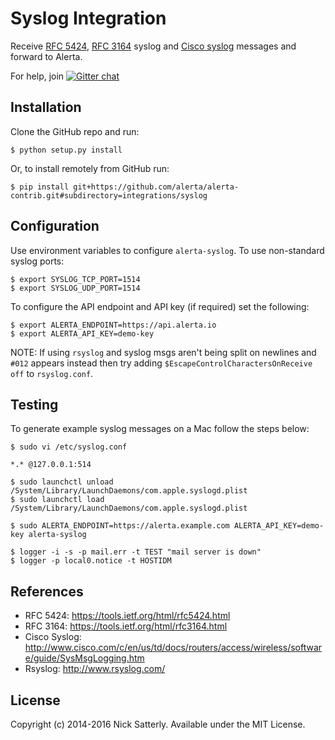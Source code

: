 Syslog Integration
==================

Receive [RFC 5424](https://tools.ietf.org/html/rfc5424.html),
[RFC 3164](https://tools.ietf.org/html/rfc3164.html) syslog and
[Cisco syslog](http://www.cisco.com/c/en/us/td/docs/routers/access/wireless/software/guide/SysMsgLogging.html)
messages and forward to Alerta.

For help, join [![Gitter chat](https://badges.gitter.im/alerta/chat.png)](https://gitter.im/alerta/chat)

Installation
------------

Clone the GitHub repo and run:

    $ python setup.py install

Or, to install remotely from GitHub run:

    $ pip install git+https://github.com/alerta/alerta-contrib.git#subdirectory=integrations/syslog


Configuration
-------------

Use environment variables to configure `alerta-syslog`. To use non-standard
syslog ports:

    $ export SYSLOG_TCP_PORT=1514
    $ export SYSLOG_UDP_PORT=1514

To configure the API endpoint and API key (if required) set the following:

    $ export ALERTA_ENDPOINT=https://api.alerta.io
    $ export ALERTA_API_KEY=demo-key

NOTE: If using `rsyslog` and syslog msgs aren't being split on
newlines and `#012` appears instead then try adding
`$EscapeControlCharactersOnReceive off` to `rsyslog.conf`.


Testing
-------

To generate example syslog messages on a Mac follow the steps below:

    $ sudo vi /etc/syslog.conf

    *.* @127.0.0.1:514

    $ sudo launchctl unload /System/Library/LaunchDaemons/com.apple.syslogd.plist
    $ sudo launchctl load /System/Library/LaunchDaemons/com.apple.syslogd.plist

    $ sudo ALERTA_ENDPOINT=https://alerta.example.com ALERTA_API_KEY=demo-key alerta-syslog

    $ logger -i -s -p mail.err -t TEST "mail server is down"
    $ logger -p local0.notice -t HOSTIDM

References
----------

  * RFC 5424: https://tools.ietf.org/html/rfc5424.html
  * RFC 3164: https://tools.ietf.org/html/rfc3164.html
  * Cisco Syslog: http://www.cisco.com/c/en/us/td/docs/routers/access/wireless/software/guide/SysMsgLogging.htm
  * Rsyslog: http://www.rsyslog.com/

License
-------

Copyright (c) 2014-2016 Nick Satterly. Available under the MIT License.
